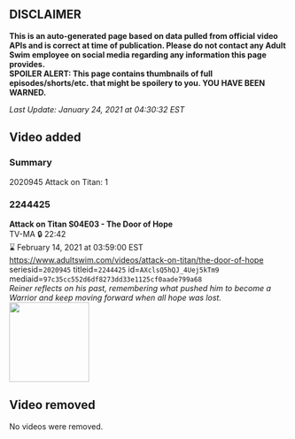 ## DISCLAIMER
**This is an auto-generated page based on data pulled from official video APIs and is correct at time of publication. Please do not contact any Adult Swim employee on social media regarding any information this page provides.**  
**SPOILER ALERT: This page contains thumbnails of full episodes/shorts/etc. that might be spoilery to you. YOU HAVE BEEN WARNED.**  

_Last Update: January 24, 2021 at 04:30:32 EST_
## Video added
### Summary
2020945 Attack on Titan: 1  
### 2244425
**Attack on Titan S04E03 - The Door of Hope**  
TV-MA 🔒 22:42  
⌛ February 14, 2021 at 03:59:00 EST  
https://www.adultswim.com/videos/attack-on-titan/the-door-of-hope  
seriesid=`2020945` titleid=`2244425` id=`AXclsQ5hQJ_4Uej5kTm9` mediaid=`97c35cc552d6df8273dd33e1125cf0aade799a68`  
_Reiner reflects on his past, remembering what pushed him to become a Warrior and keep moving forward when all hope was lost._  
<a href="https://media.cdn.adultswim.com/uploads/20210121/thumbnails/2_21121114545-attackontitan_062_DoorOfHope.jpg"><img src="https://media.cdn.adultswim.com/uploads/20210121/thumbnails/2_21121114545-attackontitan_062_DoorOfHope.jpg" height="144px" /></a>
## Video removed
No videos were removed.  
